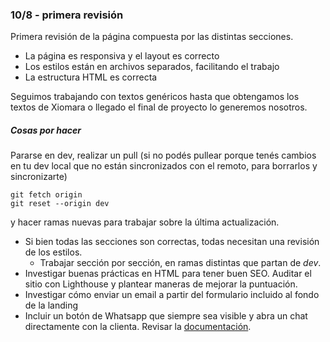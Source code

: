 ### 10/8 - primera revisión


Primera revisión de la página compuesta por las distintas secciones. <br>

 - La página es responsiva y el layout es correcto
 - Los estilos están en archivos separados, facilitando el trabajo
 - La estructura HTML es correcta 

Seguimos trabajando con textos genéricos hasta que obtengamos los textos de Xiomara o llegado el final de proyecto lo generemos nosotros.


##### Cosas por hacer

Pararse en dev, realizar un pull (si no podés pullear porque tenés cambios en tu dev local que no están sincronizados con el remoto, para borrarlos y sincronizarte)
```
git fetch origin
git reset --origin dev
```
y hacer ramas nuevas para trabajar sobre la última actualización.

 - Si bien todas las secciones son correctas, todas necesitan una revisión de los estilos. 
    - Trabajar sección por sección, en ramas distintas que partan de *dev*.
- Investigar buenas prácticas en HTML para tener buen SEO. Auditar el sitio con Lighthouse y plantear maneras de mejorar la puntuación.
- Investigar cómo enviar un email a partir del formulario incluido al fondo de la landing
- Incluir un botón de Whatsapp que siempre sea visible y abra un chat directamente con la clienta. Revisar la [documentación](https://faq.whatsapp.com/5913398998672934). 
